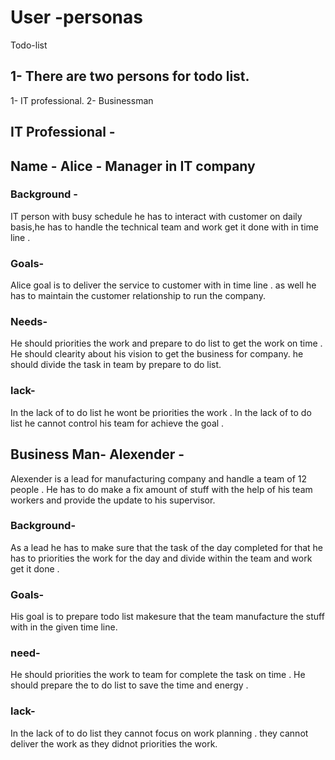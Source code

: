 # User -personas

Todo-list

## 1- There are two persons for todo list.

1- IT professional.
2- Businessman

## IT Professional -

## Name - Alice - Manager in IT company
### Background - 

IT person with busy schedule he has to interact with customer on daily basis,he has to handle the technical team and work get it done with in time line .

### Goals-

Alice goal is to deliver the service to customer with in time line .
as well he has to maintain the customer relationship to run the company.

### Needs- 

He should  priorities the work and prepare to do list to get the work on time .
He should clearity about his vision to get the business for company.
he should divide the task in team by prepare to do list.

### lack-

In the lack of to do list he wont be priorities the work .
In the lack of to do list he cannot control his team for achieve the goal .

## Business Man- Alexender -

Alexender is a lead for manufacturing company and handle a team of 12 people . He has to do make 
 a fix amount of stuff with the help of his team workers and provide the update to his supervisor.

### Background- 

As a lead he has to make sure that the task of the day completed for that he has to priorities the work for the day and divide within the team and work get it done .

### Goals-

His goal is to prepare todo list  makesure that the team  manufacture the stuff with in the given time line. 

### need-

He should priorities the work to team for complete the task on time .
He should prepare the to do list to save the time and energy .

### lack-

In the lack of to do list they cannot focus on work planning .
they cannot deliver the work as they didnot priorities the work.

